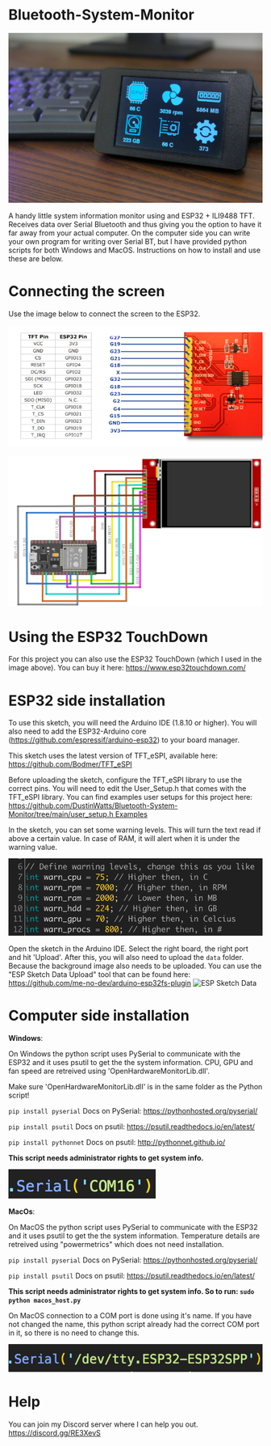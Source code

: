# Bluetooth-System-Monitor
 ![alt text](/assets/main_image.jpg "Bluetooth-System-Monitor")

 A handy little system information monitor using and ESP32 + ILI9488 TFT. Receives data over Serial Bluetooth and thus giving you the option to have it far away from your actual computer. On the computer side you can write your own program for writing over Serial BT, but I have provided python scripts for both Windows and MacOS. Instructions on how to install and use these are below.

# Connecting the screen

Use the image below to connect the screen to the ESP32.

 ![alt text](/assets/connecting_ili9488.png "ESP32 TFT connections")

  ![alt text](/assets/ESP_TFT_WIRING.png "ESP32 TFT Wiring")

# Using the ESP32 TouchDown

For this project you can also use the ESP32 TouchDown (which I used in the image above). You can buy it here: https://www.esp32touchdown.com/

# ESP32 side installation

To use this sketch, you will need the Arduino IDE (1.8.10 or higher). You will also need to add the ESP32-Arduino core (https://github.com/espressif/arduino-esp32) to your board manager.

This sketch uses the latest version of TFT_eSPI, available here: https://github.com/Bodmer/TFT_eSPI

Before uploading the sketch, configure the TFT_eSPI library to use the correct pins. You will need to edit the User_Setup.h that comes with the TFT_eSPI library. You can find examples user setups for this project here: [https://github.com/DustinWatts/Bluetooth-System-Monitor/tree/main/user_setup.h Examples](https://github.com/DustinWatts/Bluetooth-System-Monitor/tree/main/user_setup.h%20Examples)

In the sketch, you can set some warning levels. This will turn the text read if above a certain value. In case of RAM, it will alert when it is under the warning value.

 ![alt text](/assets/warning_levels.png "Warning leves")

Open the sketch in the Arduino IDE. Select the right board, the right port and hit 'Upload'. After this, you will also need to upload the `data` folder. Because the background image also needs to be uploaded. You can use the "ESP Sketch Data Upload" tool that can be found here: https://github.com/me-no-dev/arduino-esp32fs-plugin
![ESP Sketch Data](http://dustinwatts.nl/freetouchdeck/images/ftd_esp_sketch_data.png)

# Computer side installation

**Windows**:

On Windows the python script uses PySerial to communicate with the ESP32 and it uses psutil to get the the system information. CPU, GPU and fan speed are retreived using 'OpenHardwareMonitorLib.dll'.

Make sure 'OpenHardwareMonitorLib.dll' is in the same folder as the Python script!

`pip install pyserial`
Docs on PySerial: https://pythonhosted.org/pyserial/

`pip install psutil`
Docs on psutil: https://psutil.readthedocs.io/en/latest/

`pip install pythonnet`
Docs on psutil: http://pythonnet.github.io/

**This script needs administrator rights to get system info.**


 ![alt text](/assets/windows_comport.png "COM Port on Windows")


**MacOs**:

On MacOS the python script uses PySerial to communicate with the ESP32 and it uses psutil to get the the system information. Temperature details are retreived using "powermetrics" which does not need installation.

`pip install pyserial`
Docs on PySerial: https://pythonhosted.org/pyserial/

`pip install psutil`
Docs on psutil: https://psutil.readthedocs.io/en/latest/

**This script needs administrator rights to get system info. So to run:
`sudo python macos_host.py`**

On MacOS connection to a COM port is done using it's name. If you have not changed the name, this python script already had the correct COM port in it, so there is no need to change this.

 ![alt text](/assets/macos_comport.png "COM Port on MacOS")


# Help

You can join my Discord server where I can help you out. https://discord.gg/RE3XevS